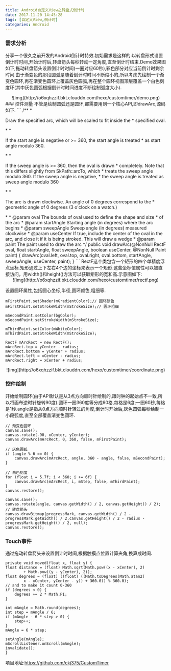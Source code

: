 ```yaml
---
title: Android自定义View之转盘式倒计时
date: 2017-11-20 14:45:28
tags: [自定义View,倒计时]
categories: Android
---
```


### 需求分析
分享一个很久之前开发的Android倒计时特效.初始需求是这样的:以转盘形式设置倒计时时间,开始计时后,转盘箭头每秒转动一定角度,直至倒计时结束.Demo效果图如下,拖动转盘箭头设置倒计时时间(一圈对应60秒),彩色部分对应当前倒计时剩余时间.由于渐变色的那段圆弧是随着倒计时时间不断缩小的,所以考虑先绘制一个渐变色圆环,再在渐变色圆环上覆盖灰色圆弧,再在整个圆环视图顶层覆盖一个白色刻度环(其中灰色圆弧根据倒计时时间进度不断绘制弧度大小).
<!-- more -->
<center>
![img](http://o6xqhzzif.bkt.clouddn.com/hexo/customtimer/demo.png)
</center>
### 控件测量
不管是绘制圆弧还是圆环,都需要用到一个核心API,即drawArc,源码如下.
```
/**
 * <p>Draw the specified arc, which will be scaled to fit inside the
 * specified oval.</p>
 *
 * <p>If the start angle is negative or >= 360, the start angle is treated
 * as start angle modulo 360.</p>
 *
 * <p>If the sweep angle is >= 360, then the oval is drawn
 * completely. Note that this differs slightly from SkPath::arcTo, which
 * treats the sweep angle modulo 360. If the sweep angle is negative,
 * the sweep angle is treated as sweep angle modulo 360</p>
 *
 * <p>The arc is drawn clockwise. An angle of 0 degrees correspond to the
 * geometric angle of 0 degrees (3 o'clock on a watch.)</p>
 *
 * @param oval       The bounds of oval used to define the shape and size
 *                   of the arc
 * @param startAngle Starting angle (in degrees) where the arc begins
 * @param sweepAngle Sweep angle (in degrees) measured clockwise
 * @param useCenter If true, include the center of the oval in the arc, and
                        close it if it is being stroked. This will draw a wedge
 * @param paint      The paint used to draw the arc
 */
public void drawArc(@NonNull RectF oval, float startAngle, float sweepAngle, boolean useCenter,
        @NonNull Paint paint) {
    drawArc(oval.left, oval.top, oval.right, oval.bottom, startAngle, sweepAngle, useCenter,
            paint);
}
```
RectF这个类包含一个矩形的四个单精度浮点坐标.矩形通过上下左右4个边的坐标来表示一个矩形.这些坐标值属性可以被直接访问，用width()和height()方法可以获取矩形的宽和高.示意图如下:
<center>
![img](http://o6xqhzzif.bkt.clouddn.com/hexo/customtimer/rectf.png)
</center>

设置圆环属性,包括圆心坐标,半径,圆环颜色,粗细等.
```
mFirstPaint.setShader(mGradientColor);// 圆环颜色
mFirstPaint.setStrokeWidth(mStrokeSize);// 圆环粗细

mSecondPaint.setColor(bgColor);
mSecondPaint.setStrokeWidth(mStrokeSize);

mThirdPaint.setColor(mWhiteColor);
mThirdPaint.setStrokeWidth(mStrokeSize);

RectF mArcRect = new RectF();
mArcRect.top = yCenter - radius;
mArcRect.bottom = yCenter + radius;
mArcRect.left = xCenter - radius;
mArcRect.right = xCenter + radius;
```
<center>
![img](http://o6xqhzzif.bkt.clouddn.com/hexo/customtimer/coordinate.png)
</center>

### 控件绘制
开始绘制圆环(由于API默认是从3点方向顺时针绘制的,跟时钟的起始点不一致,所以将画布逆时针旋转90度).圆环一圈360度等分成60格,每格是6度;一圈60秒,每格是1秒.angle是指从0点方向顺时针转过的角度,倒计时开始后,灰色圆弧每秒绘制一小段弧度,直至全部覆盖渐变色圆环.
```
// 渐变色圆环
canvas.save();
canvas.rotate(-90, xCenter, yCenter);
canvas.drawArc(mArcRect, 0, 360, false, mFirstPaint);

// 灰色圆弧
if (angle % 6 == 0) {
    canvas.drawArc(mArcRect, angle, 360 - angle, false, mSecondPaint);
}

// 白色刻度
for (float i = 5.7f; i < 360; i += 6f) {
    canvas.drawArc(mArcRect, i, mStep, false, mThirdPaint);
}
canvas.restore();

canvas.save();
canvas.rotate(angle, canvas.getWidth() / 2, canvas.getHeight() / 2);
// 转盘箭头
canvas.drawBitmap(progressMark, canvas.getWidth() / 2 - progressMark.getWidth() / 2,canvas.getHeight() / 2 - radius - progressMark.getHeight() / 2, null);
canvas.restore();
```
### Touch事件
通过拖动转盘箭头来设置倒计时时间,根据触摸点位置计算夹角,换算成时间.
```
private void moved(float x, float y) {
float distance = (float) Math.sqrt(Math.pow((x - xCenter), 2)
        + Math.pow((y - yCenter), 2));
float degrees = (float) ((float) ((Math.toDegrees(Math.atan2(
        x - xCenter, yCenter - y)) + 360.0)) % 360.0);
// and to make it count 0-360
if (degrees < 0) {
    degrees += 2 * Math.PI;
}

int mAngle = Math.round(degrees);
int step = mAngle / 6;
if (mAngle - 6 * step > 0) {
    step++;
}
mAngle = 6 * step;

setAngle(mAngle);
mScrollListener.onScroll(mAngle);
invalidate();
}
```
项目地址:<https://github.com/ckj375/CustomTimer>
